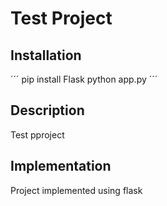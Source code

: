 # Test Project

## Installation

´´´
pip install Flask
python app.py
´´´

## Description

Test pproject

## Implementation

Project implemented using flask
